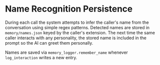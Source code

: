 # Name Recognition Persistence

During each call the system attempts to infer the caller's name from the
conversation using simple regex patterns. Detected names are stored in
`memory/names.json` keyed by the caller's extension. The next time the same
caller interacts with any personality, the stored name is included in the
prompt so the AI can greet them personally.

Names are saved via `memory_logger.remember_name` whenever
`log_interaction` writes a new entry.
